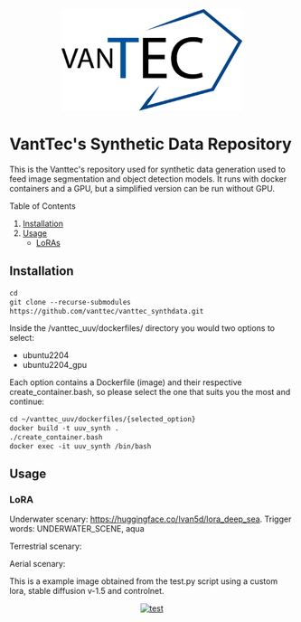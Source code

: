 <p align="center">
  <img src="docs/vanttec.png" width="320" height="180"/>
</p>

# VantTec's Synthetic Data Repository

This is the Vanttec's repository used for synthetic data generation used to feed image segmentation and object detection models. It runs with docker containers and a GPU, but a simplified version can be run without GPU.

<!-- TABLE OF CONTENTS -->
<summary>Table of Contents</summary>
<ol>
  <li>
    <a href="#installation">Installation</a>
  </li>
  <li>
    <a href="#usage">Usage</a>
    <ul>
      <li><a href="#LoRAs">LoRAs</a></li>
    </ul>
  </li>
</ol>


## Installation
```Shell
cd
git clone --recurse-submodules https://github.com/vanttec/vanttec_synthdata.git
```

Inside the /vanttec_uuv/dockerfiles/ directory you would two options to select: 
* ubuntu2204
* ubuntu2204_gpu

Each option contains a Dockerfile (image) and their respective create_container.bash, so please select the one that suits you the most and continue:

```Shell
cd ~/vanttec_uuv/dockerfiles/{selected_option}
docker build -t uuv_synth .
./create_container.bash
docker exec -it uuv_synth /bin/bash
```

## Usage

### LoRA

Underwater scenary: https://huggingface.co/Ivan5d/lora_deep_sea. Trigger words: UNDERWATER_SCENE, aqua

Terrestrial scenary: 

Aerial scenary:

This is a example image obtained from the test.py script using a custom lora, stable diffusion v-1.5 and controlnet.
<div align="center">
  <a href="">
    <img src="controlnet_depthmap.png" alt="test" width="1080" height="720">
  </a>
